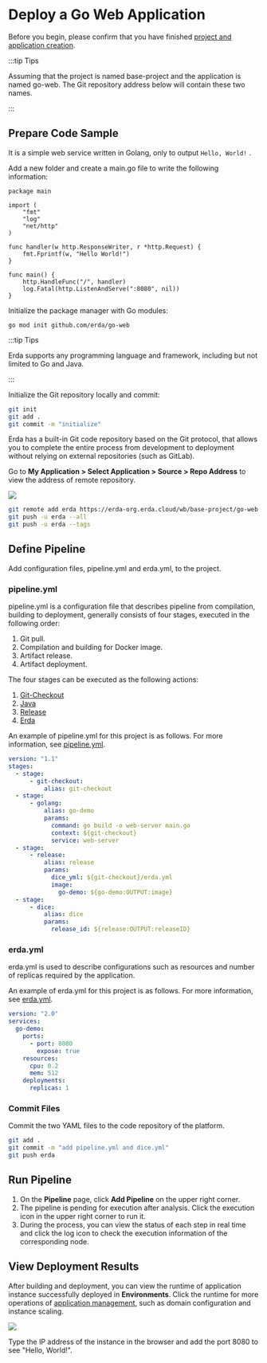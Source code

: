 # Deploy a Go Web Application

Before you begin, please confirm that you have finished [project and application creation](../../../quick-start/newbie.html#join-a-project).

:::tip Tips

Assuming that the project is named base-project and the application is named go-web. The Git repository address below will contain these two names.

:::


## Prepare Code Sample

It is a simple web service written in Golang, only to output `Hello, World!` .

Add a new folder and create a main.go file to write the following information:

```code
package main

import (
    "fmt"
    "log"
    "net/http"
)

func handler(w http.ResponseWriter, r *http.Request) {
    fmt.Fprintf(w, "Hello World!")
}

func main() {
    http.HandleFunc("/", handler)
    log.Fatal(http.ListenAndServe(":8080", nil))
}
```

Initialize the package manager with Go modules:

```
go mod init github.com/erda/go-web
```

:::tip Tips

Erda supports any programming language and framework, including but not limited to Go and Java.

:::

Initialize the Git repository locally and commit:

```bash
git init
git add .
git commit -m "initialize"
```

Erda has a built-in Git code repository based on the Git protocol, that allows you to complete the entire process from development to deployment without relying on external repositories (such as GitLab).

Go to **My Application > Select Application > Source > Repo Address** to view the address of remote repository.

![](http://terminus-paas.oss-cn-hangzhou.aliyuncs.com/paas-doc/2022/02/21/949e705b-98d2-4697-8a77-5861c94d607a.png)

```bash
git remote add erda https://erda-org.erda.cloud/wb/base-project/go-web
git push -u erda --all
git push -u erda --tags
```

## Define Pipeline
Add configuration files, pipeline.yml and erda.yml, to the project.

### pipeline.yml

pipeline.yml is a configuration file that describes pipeline from compilation, building to deployment, generally consists of four stages, executed in the following order:

1. Git pull.
2. Compilation and building for Docker image.
3. Artifact release.
4. Artifact deployment.

The four stages can be executed as the following actions:

1. [Git-Checkout](https://www.erda.cloud/market/action/git-checkout)
2. [Java](https://www.erda.cloud/market/action/java)
3. [Release](https://www.erda.cloud/market/action/release)
4. [Erda](https://www.erda.cloud/market/action/dice)

An example of pipeline.yml for this project is as follows. For more information, see [pipeline.yml](../../guides/reference/pipeline.html).

```yml
version: "1.1"
stages:
  - stage:
      - git-checkout:
          alias: git-checkout
  - stage:
      - golang:
          alias: go-demo
          params:
            command: go build -o web-server main.go
            context: ${git-checkout}
            service: web-server
  - stage:
      - release:
          alias: release
          params:
            dice_yml: ${git-checkout}/erda.yml
            image:
              go-demo: ${go-demo:OUTPUT:image}
  - stage:
      - dice:
          alias: dice
          params:
            release_id: ${release:OUTPUT:releaseID}
```

### erda.yml

erda.yml is used to describe configurations such as resources and number of replicas required by the application.

An example of erda.yml for this project is as follows. For more information, see [erda.yml](../../guides/reference/erda-yaml.html).

```yml
version: "2.0"
services:
  go-demo:
    ports:
      - port: 8080
        expose: true
    resources:
      cpu: 0.2
      mem: 512
    deployments:
      replicas: 1
```

### Commit Files

Commit the two YAML files to the code repository of the platform.

```bash
git add .
git commit -m "add pipeline.yml and dice.yml"
git push erda
```

## Run Pipeline

1. On the **Pipeline** page, click **Add Pipeline** on the upper right corner.
2. The pipeline is pending for execution after analysis. Click the execution icon in the upper right corner to run it.
3. During the process, you can view the status of each step in real time and click the log icon to check the execution information of the corresponding node.

## View Deployment Results

After building and deployment, you can view the runtime of application instance successfully deployed in **Environments**. Click the runtime for more operations of [application management](../../guides/deploy/management.html), such as domain configuration and instance scaling.

![](http://terminus-paas.oss-cn-hangzhou.aliyuncs.com/paas-doc/2022/02/21/bc98297a-156f-435a-b022-1397c739e001.png)

Type the IP address of the instance in the browser and add the port 8080 to see "Hello, World!".

